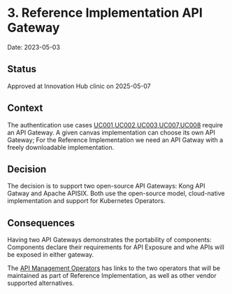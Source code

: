 # 3. Reference Implementation API Gateway

Date: 2023-05-03

## Status

Approved at Innovation Hub clinic on 2025-05-07

## Context

The authentication use cases [UC001,UC002,UC003,UC007,UC008](https://github.com/tmforum-oda/oda-canvas/issues/62) require an API Gateway. A given canvas implementation can choose its own API Gateway; For the Reference Implementation we need an API Gatway with a freely downloadable implementation.

## Decision

The decision is to support two open-source API Gateways: Kong API Gatway and Apache APISIX. Both use the open-source model, cloud-native implementation and support for Kubernetes Operators. 

## Consequences

Having two API Gateways demonstrates the portability of components: Components declare their requirements for API Exposure and whe APIs will be exposed in either gateway.

The [API Management Operators](https://github.com/tmforum-oda/oda-canvas/tree/main/source/operators/api-management#api-management-operators) has links to the two operators that will be maintained as part of Reference Implementation, as well as other vendor supported alternatives.
